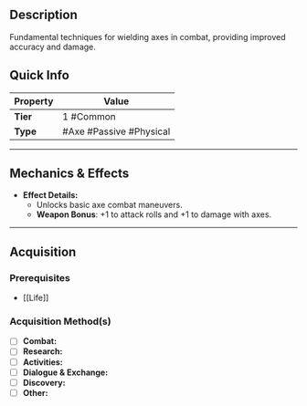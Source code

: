 ## Description
 Fundamental techniques for wielding axes in combat, providing improved accuracy and damage.

## Quick Info
| Property | Value                        |
| -------- | -----------------------------|
| **Tier** | 1 #Common                    |
| **Type** | #Axe #Passive #Physical      |

---

## Mechanics & Effects
- **Effect Details:**
    - Unlocks basic axe combat maneuvers.
    - **Weapon Bonus**: +1 to attack rolls and +1 to damage with axes.

---

## Acquisition
### Prerequisites
- [[Life]]

### Acquisition Method(s)
- [ ] **Combat:** 
- [ ] **Research:** 
- [ ] **Activities:** 
- [ ] **Dialogue & Exchange:** 
- [ ] **Discovery:** 
- [ ] **Other:**
